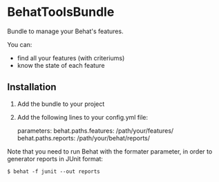 BehatToolsBundle
================

Bundle to manage your Behat's features.

You can:
 - find all your features (with criteriums)
 - know the state of each feature

Installation
-----------

1. Add the bundle to your project
2. Add the following lines to your config.yml file:

    parameters:
      behat.paths.features: /path/your/features/
      behat.paths.reports:  /path/your/behat/reports/

Note that you need to run Behat with the formater parameter, in order to generator reports in JUnit format:

    $ behat -f junit --out reports
